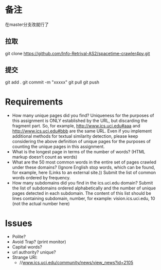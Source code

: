 # 备注
在master分支改就行了

## 拉取
git clone https://github.com/Info-Retrival-AS2/spacetime-crawler4py.git

## 提交
git add .
git commit -m "xxxxx"
git pull
git push

# Requirements
+ How many unique pages did you find? Uniqueness for the purposes of this assignment is ONLY established by the URL, but discarding the fragment part. So, for example, http://www.ics.uci.edu#aaa and http://www.ics.uci.edu#bbb are the same URL. Even if you implement additional methods for textual similarity detection, please keep considering the above definition of unique pages for the purposes of counting the unique pages in this assignment.
+ What is the longest page in terms of the number of words? (HTML markup doesn’t count as words)
+ What are the 50 most common words in the entire set of pages crawled under these domains? (Ignore English stop words, which can be found, for example, here (Links to an external site.)) Submit the list of common words ordered by frequency.
+ How many subdomains did you find in the ics.uci.edu domain? Submit the list of subdomains ordered alphabetically and the number of unique pages detected in each subdomain. The content of this list should be lines containing subdomain, number, for example:
vision.ics.uci.edu, 10 (not the actual number here)
  

# Issues
+ Polite?
+ Avoid Trap? (print monitor)
+ Capital words?
+ url authority? unique?
+ Strange URl:
    + //www.ics.uci.edu/community/news/view_news?id=2105